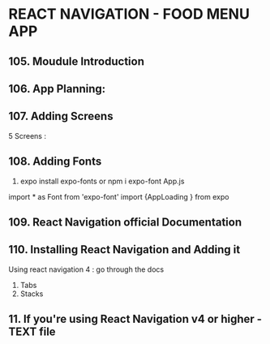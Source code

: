 # REACT NAVIGATION - FOOD MENU APP

## 105. Moudule Introduction

## 106. App Planning:

## 107. Adding Screens

5 Screens :

## 108. Adding Fonts

1. expo install expo-fonts
   or npm i expo-font
   App.js

import \* as Font from 'expo-font'
import {AppLoading } from expo

## 109. React Navigation official Documentation

## 110. Installing React Navigation and Adding it

Using react navigation 4 : go through the docs

1. Tabs
2. Stacks

## 11. If you're using React Navigation v4 or higher -TEXT file
